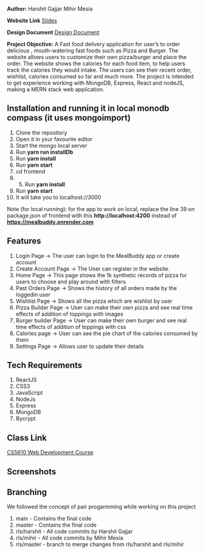 **Author:**
 Harshit Gajjar Mihir Mesia

**Website Link**
[Slides](https://mealbuddy-x92q.onrender.com/)

**Design Document**
[Design Document](https://docs.google.com/presentation/d/1pbwqfanXbBBvygGy7RpWY47h24gk93kbKrWLz83vDgo/edit?usp=sharing)

**Project Objective:**
 A Fast food delivery application for user’s to order delicious , mouth-watering fast foods such as Pizza and Burger. The website allows users to customize their own pizza/burger and place the order. The website shows the calories for each food item, to help users track the calories they would intake. The users can see their recent order, wishlist, calories consumed so far and much more. The project is intended to get experience working with MongoDB, Express, React and nodeJS, making a MERN stack web application.


## Installation and running it in local monodb compass (it uses mongoimport)
1. Clone the repository
2. Open it in your favourite editor
3. Start the mongo local server
4. Run **yarn run installDb**
5. Run **yarn install**
6. Run **yarn start**
7. cd frontend
8. 5. Run **yarn install**
9. Run **yarn start**
10. It will take you to localhost://3000

Note (for local running): for the app to work on local, replace the line 39 on package.json of frontend with this **http://localhost:4200** instead of **https://mealbuddy.onrender.com**

## Features
1. Login Page -> The user can login to the MealBuddy app or create account
2. Create Account Page -> The User can register in the website.
3. Home Page -> This page shows the 1k synthetic records of pizza for users to choose and play around with filters
4. Past Orders Page  -> Shows the history of all orders made by the loggedin user
5. Wishlist Page  -> Shows all the pizza which are wishlist by user
6. Pizza Builder Page  -> User can make their own pizza and see real time effects of addition of toppings with images
7. Burger builder Page -> User can make their own burger and see real time effects of addition of toppings with css
8. Calories page -> User can see the pie chart of the calories consumed by them
9. Settings Page -> Allows user to update their details


## Tech Requirements
1. ReactJS
2. CSS3
3. JavaScript
4. NodeJs
5. Express
6. MongoDB
7. Bycrypt

## Class Link
[CS5610 Web Development Course](https://johnguerra.co/classes/webDevelopment_fall_2022/)

## Screenshots

## Branching
We followed the concept of pair progarmming while working on this project
1. main - Contains the final code
2. master - Contains the final code
3. rls/harshit - All code commits by Harshit Gajjar
4. rls/mihir - All code commits by Mihir Mesia
5. rls/master - branch to merge changes from rls/harshit and rls/mihir
